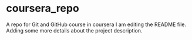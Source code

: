 # coursera_repo
A repo for Git and GitHub course in coursera
I am editing the README file. Adding some more details about the project description.
